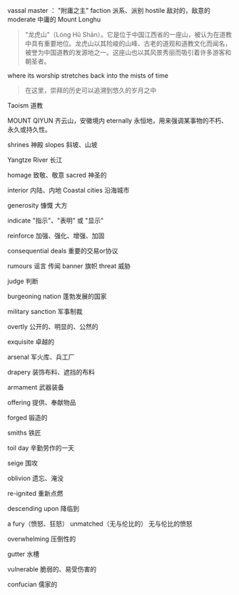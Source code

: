 vassal master ：  "附庸之主"
faction 派系、派别
hostile 敌对的，敌意的
moderate 中庸的
Mount Longhu
> "龙虎山"（Lóng Hǔ Shān）。它是位于中国江西省的一座山，被认为在道教中具有重要地位。龙虎山以其险峻的山峰、古老的道观和道教文化而闻名，被誉为中国道教的发源地之一。这座山也以其风景秀丽而吸引着许多游客和朝圣者。

where its worship stretches back into the mists of time
> 在这里，崇拜的历史可以追溯到悠久的岁月之中

Taoism 道教

MOUNT QIYUN 齐云山，安徽境内
eternally 永恒地，用来强调某事物的不朽、永久或持久性。

shrines 神殿
slopes 斜坡、山坡

Yangtze River 长江

homage 致敬、敬意
sacred 神圣的

interior 内陆、内地
Coastal cities 沿海城市

generosity 慷慨 大方

indicate "指示"、"表明" 或 "显示"

reinforce 加强、强化、增强、加固

consequential deals 重要的交易or协议

rumours 谣言 传闻
banner 旗帜
threat 威胁

judge 判断

burgeoning nation 蓬勃发展的国家

military sanction 军事制裁

overtly 公开的、明显的、公然的

exquisite 卓越的

arsenal 军火库、兵工厂

drapery 装饰布料、遮挡的布料

armament 武器装备

offering 提供、奉献物品

forged 锻造的

smiths 铁匠

toil day 辛勤劳作的一天

seige 围攻

oblivion 遗忘、淹没

re-ignited 重新点燃

descending upon 降临到

a fury（愤怒、狂怒） unmatched（无与伦比的） 无与伦比的愤怒

overwhelming 压倒性的

gutter 水槽

vulnerable 脆弱的、易受伤害的

confucian 儒家的
